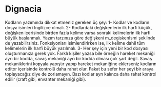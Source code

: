 # Dignacia

 Kodların yazımında dikkat etmeniz gereken üç şey:
 1- Kodlar ve kodların dosya isimleri Ingilizce olmalı.
 2- Kodlardaki değişkenlerin ilk harfi küçük, değişken içerisinde birden fazla kelime varsa sonraki kelimelerin ilk harfi büyük başlanmalı. Yazım tarzınıza göre değişkeni m_degiskenIsmi şeklinde de yazabilirsiniz. Fonksiyonları isimlendirirken ise, ilk kelime dahil tüm kelimelerin ilk harfi büyük yazılmalı.
 3- Her şey için yeni bir kod dosyası oluşturmanıza gerek yok. Farklı kişiler yazsa bile örneğin hareket mekaniği ayrı bir kodda, savaş mekaniği ayrı bir kodda olması çok şart değil. Savaş mekaniklerini kopyala yapıştır yapıp hareket mekaniğine eklerseniz kodların editor içerisinde kontrolü daha rahat olur. Fakat bu sefer her şeyi bir araya toplayacağız diye de zorlamayın. Bazı kodlar ayrı kalınca daha rahat kontrol edilir (craft gibi, envanter mekaniği gibi).
